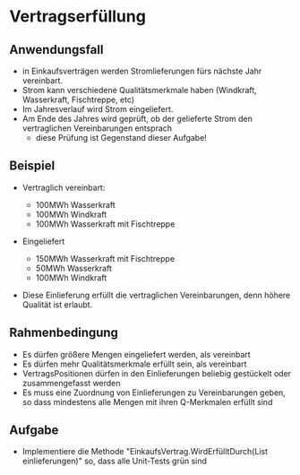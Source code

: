 ﻿# Vertragserfüllung

## Anwendungsfall
- in Einkaufsverträgen werden Stromlieferungen fürs nächste Jahr vereinbart.
- Strom kann verschiedene Qualitätsmerkmale haben (Windkraft, Wasserkraft, Fischtreppe, etc)
- Im Jahresverlauf wird Strom eingeliefert. 
- Am Ende des Jahres wird geprüft, ob der gelieferte Strom den vertraglichen Vereinbarungen entsprach
  - diese Prüfung ist Gegenstand dieser Aufgabe!

## Beispiel
- Vertraglich vereinbart: 
  - 100MWh Wasserkraft
  - 100MWh Windkraft
  - 100MWh Wasserkraft mit Fischtreppe

- Eingeliefert
  - 150MWh Wasserkraft mit Fischtreppe
  - 50MWh Wasserkraft
  - 100MWh Windkraft

- Diese Einlieferung erfüllt die vertraglichen Vereinbarungen, denn höhere Qualität ist erlaubt.

## Rahmenbedingung
- Es dürfen größere Mengen eingeliefert werden, als vereinbart
- Es dürfen mehr Qualitätsmerkmale erfüllt sein, als vereinbart
- VertragsPositionen dürfen in den Einlieferungen beliebig gestückelt oder zusammengefasst werden
- Es muss eine Zuordnung von Einlieferungen zu Vereinbarungen geben, so dass mindestens alle Mengen mit ihren Q-Merkmalen erfüllt sind

## Aufgabe
- Implementiere die Methode "EinkaufsVertrag.WirdErfülltDurch(List<StromBundle> einlieferungen)" so, dass alle Unit-Tests grün sind
